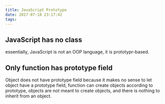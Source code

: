 ```yaml
---
title: JavaScript Prototype
date: 2017-07-18 23:17:42
tags:
---
```

## JavaScript  has no class
essentially, JavaScript is not an OOP language, it is prototypr-based.

## Only function has prototype field
Object does not have prototype field because it makes no sense to let object have a prototype field,
function can create objects according to prototype, objects are not meant to create objects, and there is nothing to inherit from an object.